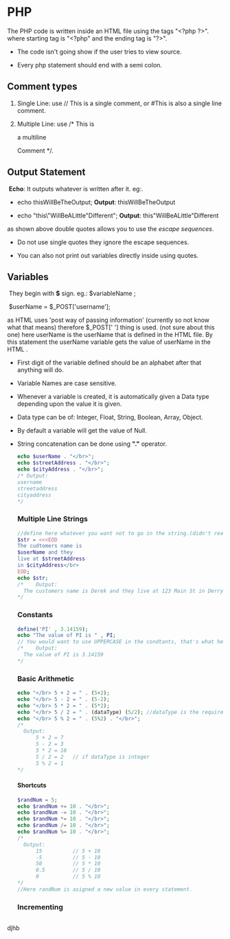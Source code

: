 # PHP

The PHP code is written inside an HTML file using the tags "\<?php      ?>".
where starting tag is "\<?php" and the ending tag is "?\>".

* The code isn't going show if the user tries to view source.

* Every php statement should end with a semi colon.

 ## Comment types

  1. Single Line: use // This is a single comment,    or #This is also a single line comment.

  2. Multiple Line: use  /*                      This is 

     a multiline

     Comment                                 */.

   ## Output Statement

​	**Echo**: It outputs whatever is written after it. eg:.

*  echo thisWillBeTheOutput;        **Output**: thisWillBeTheOutput

* echo "this\\"WillBeALittle\"Different";   **Output**: this"WillBeALittle"Different

 as shown above double quotes allows you to use the *escape sequences*. 

* Do not use single quotes they ignore the escape sequences.

* You can also not print out variables directly inside using quotes.

 ## Variables

​	They begin with  **$** sign. eg.: $variableName ;

​	$userName = $_POST['username'];

as HTML uses 'post way of passing information' (currently so not know what that means) therefore $_POST[' '] thing is used.			(not sure about this one)
here userName is the userName that is defined in the HTML file. By this statement the userName variable gets the value of userName in the HTML .

* First digit of the variable defined should be an alphabet after that anything will do.

* Variable Names are case sensitive.

* Whenever a variable is created, it is automatically given a Data type depending upon the value it is given.

* Data type can be of: Integer, Float, String, Boolean, Array, Object.

* By default a variable will get the value of Null.

* String concatenation can be done using **"."** operator.

  ~~~php
  echo $userName . "</br>";
  echo $streetAddress . "</br>";
  echo $cityAddress . "</br>";
  /* Output:
  username
  streetaddress
  cityaddress
  */
  ~~~

  ### Multiple Line Strings

  ~~~php
  //define here whatever you want not to go in the string.(didn't really know what that mean now).
  $str = <<<EOD
  The cudtomers name is 
  $userName and they
  live at $streetAddress
  in $cityAddress</br>
  EOD;
  echo $str;
  /*	Output:
  	The customers name is Derek and they live at 123 Main St in Derry
  */
  ~~~

  ### Constants

  ~~~php 
  define('PI' , 3.14159);
  echo "The value of PI is " , PI;
  // You would want to use UPPERCASE in the condtants, that's what he said in the video
  /*	Output:
  	The value of PI is 3.14159
  */
  ~~~

  ### Basic Arithmetic

  ~~~php
  echo "</br> 5 + 2 = " . (5+2);
  echo "</br> 5 - 2 = " . (5-2);
  echo "</br> 5 * 2 = " . (5*2);
  echo "</br> 5 / 2 = " . (dataType) (5/2); //dataType is the required data type in which you want to get the output of (5/2)
  echo "</br> 5 % 2 = " . (5%2) . "</br>";
  /*
  	Output:
  		5 + 2 = 7
  		5 - 2 = 3
  		5 * 2 = 10
  		5 / 2 = 2	// if dataType is integer
  		5 % 2 = 1
  */
  ~~~

  #### Shortcuts

  ~~~php
  $randNum = 5;
  echo $randNum += 10 . "</br>";
  echo $randNum -= 10 . "</br>";
  echo $randNum *= 10 . "</br>";
  echo $randNum /= 10 . "</br>";
  echo $randNum %= 10 . "</br>";
  /*
  	Output:
  		15 			// 5 + 10
  		-5			// 5 - 10
  		50			// 5 * 10
  		0.5			// 5 / 10
  		0			// 5 % 10
  */
  //Here randNum is asigned a new value in every statement.
  ~~~

  ### Incrementing

  ~~~php
  
  ~~~

djhb
